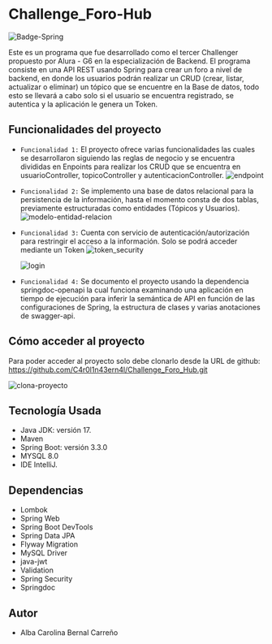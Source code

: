 # Challenge_Foro-Hub

![Badge-Spring](https://github.com/C4r0l1n43ern4l/Challenge_Foro_Hub/assets/90581744/b1939b11-f93b-4ac6-8be0-936d7fb60dc1)


Este es un programa que fue desarrollado como el tercer Challenger propuesto por Alura - G6 en la especialización de Backend. 
El programa consiste en una API REST usando Spring para crear un foro a nivel de backend, en donde los usuarios podrán realizar un CRUD (crear, listar, actualizar o eliminar) un tópico
que se encuentre en la Base de datos, todo esto se llevará a cabo solo si el usuario se encuentra registrado, se autentica y la aplicación le genera un Token. 

## Funcionalidades del proyecto
- `Funcionalidad 1:` El proyecto ofrece varias funcionalidades las cuales se desarrollaron siguiendo las reglas de negocio y se encuentra divididas en Enpoints para realizar los CRUD que se encuentra en usuarioController, topicoController y autenticacionController.
  ![endpoint](https://github.com/C4r0l1n43ern4l/Challenge_Foro_Hub/assets/90581744/19531650-278f-4cad-9cdc-ec1d3e69c18a)

- `Funcionalidad 2:` Se implemento una base de datos relacional para la persistencia de la información, hasta el momento consta de dos tablas, previamente estructuradas como entidades (Tópicos y Usuarios).
  ![modelo-entidad-relacion](https://github.com/C4r0l1n43ern4l/Challenge_Foro_Hub/assets/90581744/c8788444-293e-457c-abfb-628030e6e3ad)

- `Funcionalidad 3:` Cuenta con servicio de autenticación/autorización para restringir el acceso a la información. Solo se podrá acceder mediante un Token
  ![token_security](https://github.com/C4r0l1n43ern4l/Challenge_Foro_Hub/assets/90581744/0316b40f-163f-4962-8e7b-6f83a51cd7ff)

  ![login](https://github.com/C4r0l1n43ern4l/Challenge_Foro_Hub/assets/90581744/994535f0-165b-4f86-8444-95cf6c28da9e)

- `Funcionalidad 4:` Se documento el proyecto usando la dependencia springdoc-openapi la cual funciona examinando una aplicación en tiempo de ejecución para inferir la semántica de API en función de las configuraciones de Spring, la estructura de clases y varias anotaciones de swagger-api.

## Cómo acceder al proyecto
Para poder acceder al proyecto solo debe clonarlo desde la URL de github:
https://github.com/C4r0l1n43ern4l/Challenge_Foro_Hub.git

![clona-proyecto](https://github.com/C4r0l1n43ern4l/Challenge_Foro_Hub/assets/90581744/25c480e6-f2dd-499a-9211-ddd05e68d8ce)


## Tecnología Usada
- Java JDK: versión 17.
- Maven
- Spring Boot: versión 3.3.0
- MYSQL 8.0
- IDE IntelliJ.

## Dependencias
- Lombok
- Spring Web
- Spring Boot DevTools
- Spring Data JPA
- Flyway Migration
- MySQL Driver
- java-jwt
- Validation
- Spring Security
- Springdoc

## Autor
- Alba Carolina Bernal Carreño
